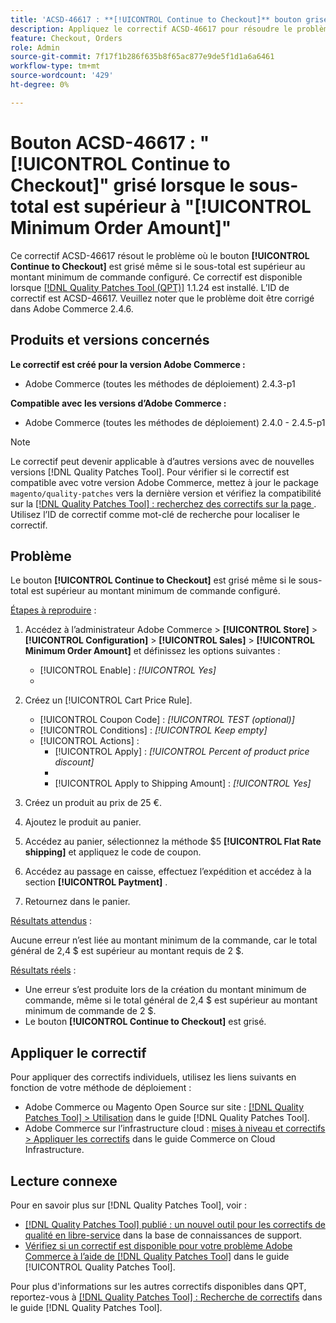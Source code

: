 ```yaml
---
title: 'ACSD-46617 : **[!UICONTROL Continue to Checkout]** bouton grisé lorsque le sous-total est supérieur au montant minimum de commande configuré'
description: Appliquez le correctif ACSD-46617 pour résoudre le problème Adobe Commerce où le bouton **[!UICONTROL Continue to Checkout]** est grisé même si le sous-total est supérieur au montant minimum de commande configuré.
feature: Checkout, Orders
role: Admin
source-git-commit: 7f17f1b286f635b8f65ac877e9de5f1d1a6a6461
workflow-type: tm+mt
source-wordcount: '429'
ht-degree: 0%

---
```


# Bouton ACSD-46617 : &quot;[!UICONTROL Continue to Checkout]&quot; grisé lorsque le sous-total est supérieur à &quot;[!UICONTROL Minimum Order Amount]&quot;

Ce correctif ACSD-46617 résout le problème où le bouton **[!UICONTROL Continue to Checkout]** est grisé même si le sous-total est supérieur au montant minimum de commande configuré. Ce correctif est disponible lorsque [[!DNL Quality Patches Tool (QPT)]](https://experienceleague.adobe.com/en/docs/commerce-knowledge-base/kb/announcements/commerce-announcements/magento-quality-patches-released-new-tool-to-self-serve-quality-patches) 1.1.24 est installé. L’ID de correctif est ACSD-46617. Veuillez noter que le problème doit être corrigé dans Adobe Commerce 2.4.6.

## Produits et versions concernés

**Le correctif est créé pour la version Adobe Commerce :**

* Adobe Commerce (toutes les méthodes de déploiement) 2.4.3-p1

**Compatible avec les versions d’Adobe Commerce :**

* Adobe Commerce (toutes les méthodes de déploiement) 2.4.0 - 2.4.5-p1

>[!NOTE]
>
>Le correctif peut devenir applicable à d’autres versions avec de nouvelles versions [!DNL Quality Patches Tool]. Pour vérifier si le correctif est compatible avec votre version Adobe Commerce, mettez à jour le package `magento/quality-patches` vers la dernière version et vérifiez la compatibilité sur la [[!DNL Quality Patches Tool] : recherchez des correctifs sur la page ](https://experienceleague.adobe.com/tools/commerce-quality-patches/index.html). Utilisez l’ID de correctif comme mot-clé de recherche pour localiser le correctif.

## Problème

Le bouton **[!UICONTROL Continue to Checkout]** est grisé même si le sous-total est supérieur au montant minimum de commande configuré.

<u>Étapes à reproduire</u> :

1. Accédez à l’administrateur Adobe Commerce > **[!UICONTROL Store]** > **[!UICONTROL Configuration]** > **[!UICONTROL Sales]** > **[!UICONTROL Minimum Order Amount]** et définissez les options suivantes :
   * [!UICONTROL Enable] : *[!UICONTROL Yes]*
   * 
     [!UICONTROL Minimum Amount]: *2*

1. Créez un [!UICONTROL Cart Price Rule].
   * [!UICONTROL Coupon Code] : *[!UICONTROL TEST (optional)]*
   * [!UICONTROL Conditions] : *[!UICONTROL Keep empty]*
   * [!UICONTROL Actions] :
      * [!UICONTROL Apply] : *[!UICONTROL Percent of product price discount]*
      * 
        [!UICONTROL Discount Amount]: *92*
      * [!UICONTROL Apply to Shipping Amount] : *[!UICONTROL Yes]*
1. Créez un produit au prix de 25 €.
1. Ajoutez le produit au panier.
1. Accédez au panier, sélectionnez la méthode $5 **[!UICONTROL Flat Rate shipping]** et appliquez le code de coupon.
1. Accédez au passage en caisse, effectuez l’expédition et accédez à la section **[!UICONTROL Paytment]** .
1. Retournez dans le panier.

<u>Résultats attendus</u> :

Aucune erreur n’est liée au montant minimum de la commande, car le total général de 2,4 $ est supérieur au montant requis de 2 $.

<u>Résultats réels</u> :

* Une erreur s’est produite lors de la création du montant minimum de commande, même si le total général de 2,4 $ est supérieur au montant minimum de commande de 2 $.
* Le bouton **[!UICONTROL Continue to Checkout]** est grisé.

## Appliquer le correctif

Pour appliquer des correctifs individuels, utilisez les liens suivants en fonction de votre méthode de déploiement :

* Adobe Commerce ou Magento Open Source sur site : [[!DNL Quality Patches Tool] > Utilisation](https://experienceleague.adobe.com/docs/commerce-operations/tools/quality-patches-tool/usage.html) dans le guide [!DNL Quality Patches Tool].
* Adobe Commerce sur l’infrastructure cloud : [mises à niveau et correctifs > Appliquer les correctifs](https://experienceleague.adobe.com/docs/commerce-cloud-service/user-guide/develop/upgrade/apply-patches.html) dans le guide Commerce on Cloud Infrastructure.

## Lecture connexe

Pour en savoir plus sur [!DNL Quality Patches Tool], voir :

* [[!DNL Quality Patches Tool] publié : un nouvel outil pour les correctifs de qualité en libre-service](https://experienceleague.adobe.com/en/docs/commerce-knowledge-base/kb/announcements/commerce-announcements/magento-quality-patches-released-new-tool-to-self-serve-quality-patches) dans la base de connaissances de support.
* [Vérifiez si un correctif est disponible pour votre problème Adobe Commerce à l’aide de  [!DNL Quality Patches Tool]](/help/tools/quality-patches-tool/patches-available-in-qpt/check-patch-for-magento-issue-with-magento-quality-patches.md) dans le guide [!UICONTROL Quality Patches Tool].


Pour plus d&#39;informations sur les autres correctifs disponibles dans QPT, reportez-vous à [[!DNL Quality Patches Tool] : Recherche de correctifs](https://experienceleague.adobe.com/tools/commerce-quality-patches/index.html) dans le guide [!DNL Quality Patches Tool].
